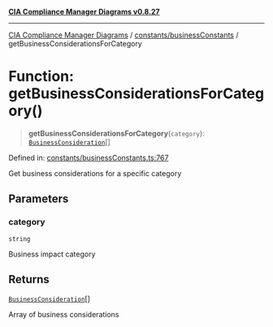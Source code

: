 [**CIA Compliance Manager Diagrams v0.8.27**](../../../README.md)

***

[CIA Compliance Manager Diagrams](../../../modules.md) / [constants/businessConstants](../README.md) / getBusinessConsiderationsForCategory

# Function: getBusinessConsiderationsForCategory()

> **getBusinessConsiderationsForCategory**(`category`): [`BusinessConsideration`](../../../types/businessImpact/interfaces/BusinessConsideration.md)[]

Defined in: [constants/businessConstants.ts:767](https://github.com/Hack23/cia-compliance-manager/blob/26bb73ca86d23be8656cdd29d12202323a449310/src/constants/businessConstants.ts#L767)

Get business considerations for a specific category

## Parameters

### category

`string`

Business impact category

## Returns

[`BusinessConsideration`](../../../types/businessImpact/interfaces/BusinessConsideration.md)[]

Array of business considerations
